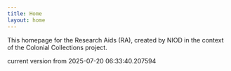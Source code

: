 ```yaml
---
title: Home
layout: home
---
```


This homepage for the Research Aids (RA), created by NIOD in the context of the Colonial Collections project. 


current version from 2025-07-20 06:33:40.207594